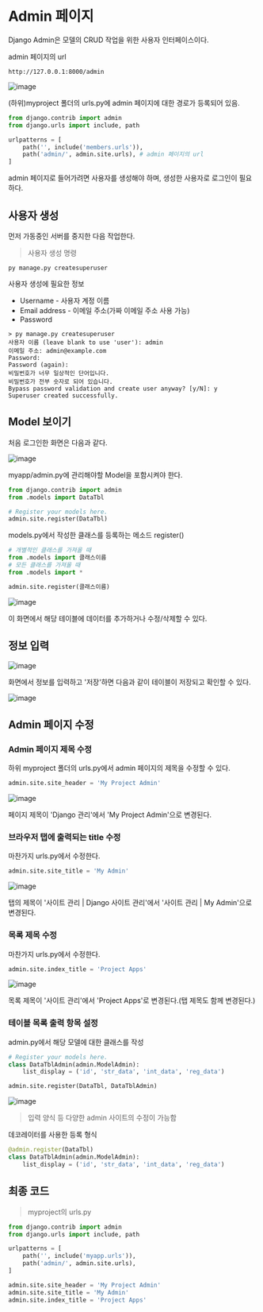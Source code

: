 # Admin 페이지
Django Admin은 모델의 CRUD 작업을 위한 사용자 인터페이스이다.

admin 페이지의 url
```
http://127.0.0.1:8000/admin
```
![image](https://github.com/tiblo/Django/assets/34559256/0b0cb737-7845-4cdb-81f0-cdde4e9b981f)

(하위)myproject 폴더의 urls.py에 admin 페이지에 대한 경로가 등록되어 있음.
```python
from django.contrib import admin
from django.urls import include, path

urlpatterns = [
    path('', include('members.urls')),
    path('admin/', admin.site.urls), # admin 페이지의 url
]
```
admin 페이지로 들어가려면 사용자를 생성해야 하며, 생성한 사용자로 로그인이 필요하다.

## 사용자 생성
먼저 가동중인 서버를 중지한 다음 작업한다.

> 사용자 생성 명령
```
py manage.py createsuperuser
```

사용자 생성에 필요한 정보
* Username - 사용자 계정 이름
* Email address - 이메일 주소(가짜 이메일 주소 사용 가능)
* Password
```
> py manage.py createsuperuser
사용자 이름 (leave blank to use 'user'): admin
이메일 주소: admin@example.com
Password:
Password (again):
비밀번호가 너무 일상적인 단어입니다.
비밀번호가 전부 숫자로 되어 있습니다.
Bypass password validation and create user anyway? [y/N]: y
Superuser created successfully.
```

## Model 보이기
처음 로그인한 화면은 다음과 같다.

![image](https://github.com/tiblo/Django/assets/34559256/b162c7b7-316d-4d10-a002-65087d54eac1)

myapp/admin.py에 관리해야할 Model을 포함시켜야 한다.
```python
from django.contrib import admin
from .models import DataTbl

# Register your models here.
admin.site.register(DataTbl)
```

models.py에서 작성한 클래스를 등록하는 메소드 register()
```python
# 개별적인 클래스를 가져올 때
from .models import 클래스이름
# 모든 클래스를 가져올 때
from .models import *

admin.site.register(클래스이름)
```

![image](https://github.com/tiblo/Django/assets/34559256/210e8d44-92af-4f5d-98b1-b633a8cc092a)

이 화면에서 해당 테이블에 데이터를 추가하거나 수정/삭제할 수 있다.

## 정보 입력
![image](https://github.com/tiblo/Django/assets/34559256/315c9616-a3c8-41c9-907e-18079b8a0812)

화면에서 정보를 입력하고 '저장'하면 다음과 같이 테이블이 저장되고 확인할 수 있다.

![image](https://github.com/tiblo/Django/assets/34559256/d9324586-22fe-44de-a4cd-d4fb2935c470)


## Admin 페이지 수정
### Admin 페이지 제목 수정
하위 myproject 폴더의 urls.py에서 admin 페이지의 제목을 수정할 수 있다.
```python
admin.site.site_header = 'My Project Admin'
```
![image](https://github.com/tiblo/Django/assets/34559256/5b88c957-4b4e-46cb-84bb-bcf6620f40fd)

페이지 제목이 'Django 관리'에서 'My Project Admin'으로 변경된다.


### 브라우저 탭에 출력되는 title 수정
마찬가지 urls.py에서 수정한다.
```python
admin.site.site_title = 'My Admin'
```
![image](https://github.com/tiblo/Django/assets/34559256/72178bec-b911-4169-8bb5-28ae618c34fc)

탭의 제목이 '사이트 관리 | Django 사이트 관리'에서 '사이트 관리 | My Admin'으로 변경된다.


### 목록 제목 수정
마찬가지 urls.py에서 수정한다.
```python
admin.site.index_title = 'Project Apps'
```
![image](https://github.com/tiblo/Django/assets/34559256/a95a68cd-f606-4883-a044-fe049b927272)

목록 제목이 '사이트 관리'에서 'Project Apps'로 변경된다.(탭 제목도 함께 변경된다.)

### 테이블 목록 출력 항목 설정
admin.py에서 해당 모델에 대한 클래스를 작성
```python
# Register your models here.
class DataTblAdmin(admin.ModelAdmin):
    list_display = ('id', 'str_data', 'int_data', 'reg_data')

admin.site.register(DataTbl, DataTblAdmin)
```
![image](https://github.com/tiblo/Django/assets/34559256/a0fbb256-194e-41a4-b0da-9e9be05a2d4e)

> 입력 양식 등 다양한 admin 사이트의 수정이 가능함

데코레이터를 사용한 등록 형식
```python
@admin.register(DataTbl)
class DataTblAdmin(admin.ModelAdmin):
    list_display = ('id', 'str_data', 'int_data', 'reg_data')
```

## 최종 코드
> myproject의 urls.py
```python
from django.contrib import admin
from django.urls import include, path

urlpatterns = [
    path('', include('myapp.urls')),
    path('admin/', admin.site.urls),
]

admin.site.site_header = 'My Project Admin'
admin.site.site_title = 'My Admin'
admin.site.index_title = 'Project Apps'
```
